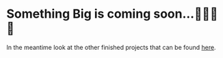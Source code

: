 <h1>Something Big is coming soon...👷🏼‍♂️🚧</h1>

In the meantime look at the other finished projects that can be found [here](https://github.com/rcruz04).
